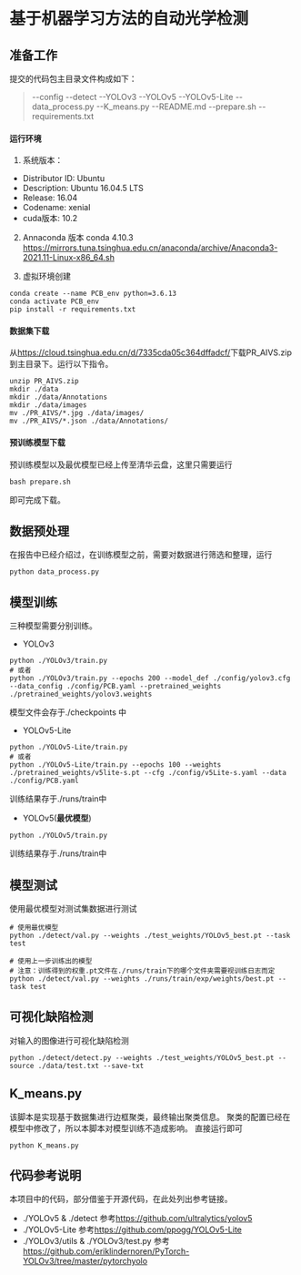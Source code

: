 # 基于机器学习方法的自动光学检测

## 准备工作
提交的代码包主目录文件构成如下：
> --config
> --detect
> --YOLOv3
> --YOLOv5
> --YOLOv5-Lite
> --data_process.py
> --K_means.py
> --README.md
> --prepare.sh
> --requirements.txt

#### 运行环境
1. 系统版本：
- Distributor ID: Ubuntu
- Description:    Ubuntu 16.04.5 LTS
- Release:        16.04
- Codename:       xenial
- cuda版本: 10.2
2. Annaconda 版本
conda 4.10.3
<https://mirrors.tuna.tsinghua.edu.cn/anaconda/archive/Anaconda3-2021.11-Linux-x86_64.sh>

3. 虚拟环境创建
```
conda create --name PCB_env python=3.6.13
conda activate PCB_env
pip install -r requirements.txt
```


#### 数据集下载
从<https://cloud.tsinghua.edu.cn/d/7335cda05c364dffadcf/>下载PR_AIVS.zip到主目录下。运行以下指令。

```
unzip PR_AIVS.zip
mkdir ./data 
mkdir ./data/Annotations
mkdir ./data/images
mv ./PR_AIVS/*.jpg ./data/images/
mv ./PR_AIVS/*.json ./data/Annotations/
```

#### 预训练模型下载
预训练模型以及最优模型已经上传至清华云盘，这里只需要运行
```
bash prepare.sh
```
即可完成下载。

## 数据预处理
在报告中已经介绍过，在训练模型之前，需要对数据进行筛选和整理，运行
```
python data_process.py
```

## 模型训练
三种模型需要分别训练。
- YOLOv3

```
python ./YOLOv3/train.py
# 或者
python ./YOLOv3/train.py --epochs 200 --model_def ./config/yolov3.cfg --data_config ./config/PCB.yaml --pretrained_weights ./pretrained_weights/yolov3.weights
```
模型文件会存于./checkpoints 中

- YOLOv5-Lite
```
python ./YOLOv5-Lite/train.py
# 或者
python ./YOLOv5-Lite/train.py --epochs 100 --weights ./pretrained_weights/v5lite-s.pt --cfg ./config/v5Lite-s.yaml --data ./config/PCB.yaml
```
训练结果存于./runs/train中
- YOLOv5(**最优模型**)
```
python ./YOLOv5/train.py
```
训练结果存于./runs/train中

## 模型测试
使用最优模型对测试集数据进行测试
```
# 使用最优模型
python ./detect/val.py --weights ./test_weights/YOLOv5_best.pt --task test

# 使用上一步训练出的模型
# 注意：训练得到的权重.pt文件在./runs/train下的哪个文件夹需要视训练日志而定
python ./detect/val.py --weights ./runs/train/exp/weights/best.pt --task test

```

## 可视化缺陷检测
对输入的图像进行可视化缺陷检测
```
python ./detect/detect.py --weights ./test_weights/YOLOv5_best.pt --source ./data/test.txt --save-txt
```

## K_means.py
该脚本是实现基于数据集进行边框聚类，最终输出聚类信息。
聚类的配置已经在模型中修改了，所以本脚本对模型训练不造成影响。
直接运行即可
```
python K_means.py
```

## 代码参考说明
本项目中的代码，部分借鉴于开源代码，在此处列出参考链接。
- ./YOLOv5 & ./detect
  参考<https://github.com/ultralytics/yolov5>
- ./YOLOv5-Lite
  参考<https://github.com/ppogg/YOLOv5-Lite>
- ./YOLOv3/utils & ./YOLOv3/test.py
  参考<https://github.com/eriklindernoren/PyTorch-YOLOv3/tree/master/pytorchyolo>

